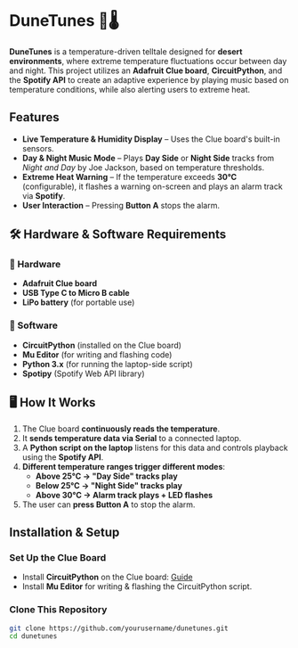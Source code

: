 # DuneTunes 🎵🌡️  

**DuneTunes** is a temperature-driven telltale designed for **desert environments**, where extreme temperature fluctuations occur between day and night. This project utilizes an **Adafruit Clue board**, **CircuitPython**, and the **Spotify API** to create an adaptive experience by playing music based on temperature conditions, while also alerting users to extreme heat.

## **Features**
- **Live Temperature & Humidity Display** – Uses the Clue board's built-in sensors.
- **Day & Night Music Mode** – Plays **Day Side** or **Night Side** tracks from *Night and Day* by Joe Jackson, based on temperature thresholds.
- **Extreme Heat Warning** – If the temperature exceeds **30°C** (configurable), it flashes a warning on-screen and plays an alarm track via **Spotify**.
- **User Interaction** – Pressing **Button A** stops the alarm.

## **🛠️ Hardware & Software Requirements**
### **🔹 Hardware**
- **Adafruit Clue board**
- **USB Type C to Micro B cable**
- **LiPo battery** (for portable use)

### **🔹 Software**
- **CircuitPython** (installed on the Clue board)
- **Mu Editor** (for writing and flashing code)
- **Python 3.x** (for running the laptop-side script)
- **Spotipy** (Spotify Web API library)

## **🖥️ How It Works**
1. The Clue board **continuously reads the temperature**.
2. It **sends temperature data via Serial** to a connected laptop.
3. A **Python script on the laptop** listens for this data and controls playback using the **Spotify API**.
4. **Different temperature ranges trigger different modes**:
   - **Above 25°C → "Day Side" tracks play**
   - **Below 25°C → "Night Side" tracks play**
   - **Above 30°C → Alarm track plays + LED flashes**
5. The user can **press Button A** to stop the alarm.

## **Installation & Setup**
### **Set Up the Clue Board**
- Install **CircuitPython** on the Clue board: [Guide](https://learn.adafruit.com/welcome-to-circuitpython/installing-circuitpython)
- Install **Mu Editor** for writing & flashing the CircuitPython script.

### **Clone This Repository**
```sh
git clone https://github.com/yourusername/dunetunes.git
cd dunetunes
